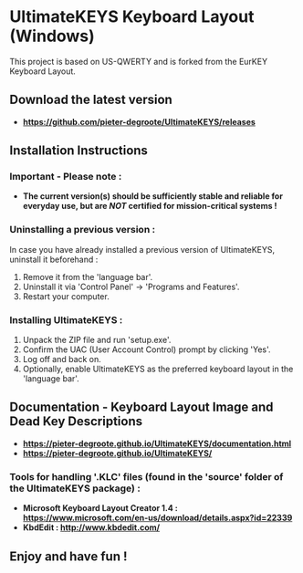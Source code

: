 # UltimateKEYS Keyboard Layout (Windows)
This project is based on US-QWERTY and is forked from the EurKEY Keyboard Layout.

## Download the latest version

- **https://github.com/pieter-degroote/UltimateKEYS/releases**


## Installation Instructions

### Important - Please note :

- **The current version(s) should be sufficiently stable and reliable for everyday use, but are _NOT_ certified for mission-critical systems !**

### Uninstalling a previous version :

In case you have already installed a previous version of UltimateKEYS, uninstall it beforehand :

1. Remove it from the 'language bar'.
2. Uninstall it via 'Control Panel' -> 'Programs and Features'.
3. Restart your computer.

### Installing UltimateKEYS :

1. Unpack the ZIP file and run 'setup.exe'.
2. Confirm the UAC (User Account Control) prompt by clicking 'Yes'.
3. Log off and back on.
4. Optionally, enable UltimateKEYS as the preferred keyboard layout in the 'language bar'.

## Documentation - Keyboard Layout Image and Dead Key Descriptions

- **https://pieter-degroote.github.io/UltimateKEYS/documentation.html**
- **https://pieter-degroote.github.io/UltimateKEYS/**


### Tools for handling '.KLC' files (found in the 'source' folder of the UltimateKEYS package) :

- **Microsoft Keyboard Layout Creator 1.4 :  https://www.microsoft.com/en-us/download/details.aspx?id=22339**
- **KbdEdit :  http://www.kbdedit.com/**

## Enjoy and have fun !
